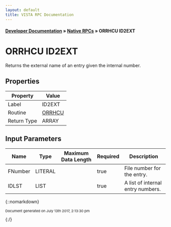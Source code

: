 ```yaml
---
layout: default
title: VISTA RPC Documentation
---
```


#### [Developer Documentation](../index) &#187; [Native RPCs](TableOfContents) &#187; ORRHCU ID2EXT<br/>
# ORRHCU ID2EXT

Returns the external name of an entry given the internal number.

## Properties

Property | Value
--- | ---
Label | ID2EXT
Routine | [ORRHCU](http://code.osehra.org/dox/Routine_ORRHCU_source.html)
Return Type | ARRAY


## Input Parameters

Name | Type | Maximum Data Length | Required | Description
--- | --- | --- | --- | ---
FNumber | LITERAL |  | true | File number for the entry.
IDLST | LIST |  | true | A list of internal entry numbers.



{::nomarkdown} <br/><p style="font-size: 11px">Document generated on July 13th 2017, 2:13:30 pm</p>{:/}